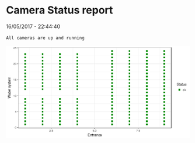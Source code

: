 Camera Status report
================
16/05/2017 - 22:44:40

    All cameras are up and running

![](camreport_files/figure-markdown_github/unnamed-chunk-2-1.png)
